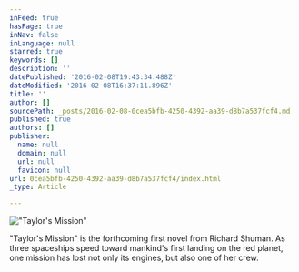 ```yaml
---
inFeed: true
hasPage: true
inNav: false
inLanguage: null
starred: true
keywords: []
description: ''
datePublished: '2016-02-08T19:43:34.488Z'
dateModified: '2016-02-08T16:37:11.896Z'
title: ''
author: []
sourcePath: _posts/2016-02-08-0cea5bfb-4250-4392-aa39-d8b7a537fcf4.md
published: true
authors: []
publisher:
  name: null
  domain: null
  url: null
  favicon: null
url: 0cea5bfb-4250-4392-aa39-d8b7a537fcf4/index.html
_type: Article

---
```

!["Taylor's Mission"](https://s3-us-west-2.amazonaws.com/the-grid-img/p/4a91cd62c71a9d349e2ddf229ac042450087391b.jpg)

"Taylor's Mission" is the forthcoming first novel from Richard Shuman.  As three spaceships speed toward mankind's first landing on the red planet, one mission has lost not only its engines, but also one of her crew.